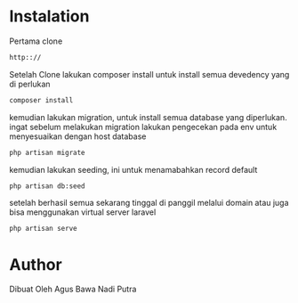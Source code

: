 # Instalation
Pertama clone
```sh
http:://
```
Setelah Clone lakukan composer install untuk install semua devedency yang di perlukan
```sh
composer install
```
kemudian lakukan migration, untuk install semua database yang diperlukan. ingat sebelum melakukan migration lakukan pengecekan pada env untuk menyesuaikan dengan host database
```sh
php artisan migrate
```

kemudian lakukan seeding, ini untuk menamabahkan record default
```sh
php artisan db:seed
```
setelah berhasil semua sekarang tinggal di panggil melalui domain atau juga bisa menggunakan virtual server laravel
```sh
php artisan serve
```

# Author 
Dibuat Oleh Agus Bawa Nadi Putra
